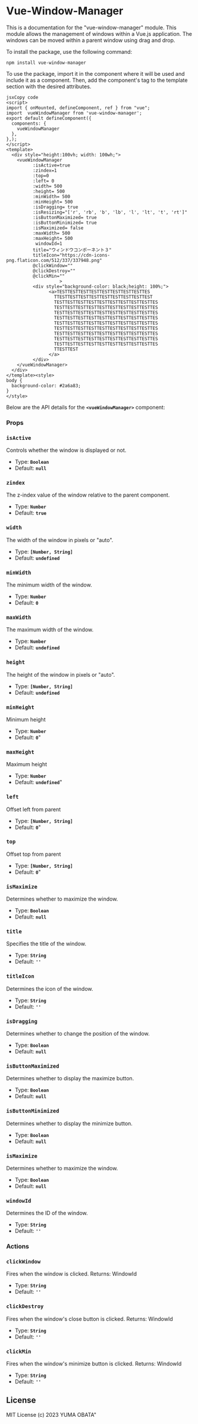# Vue-Window-Manager


This is a documentation for the "vue-window-manager" module. This module allows the management of windows within a Vue.js application. The windows can be moved within a parent window using drag and drop.

To install the package, use the following command:

```
npm install vue-window-manager
```

To use the package, import it in the component where it will be used and include it as a component. Then, add the component's tag to the template section with the desired attributes.

```
jsxCopy code
<script>
import { onMounted, defineComponent, ref } from "vue";
import  vueWindowManager from 'vue-window-manager';
export default defineComponent({
  components: {
    vueWindowManager
  },
},);
</script>
<template>
  <div style="height:100vh; width: 100wh;">
    <vueWindowManager
          :isActive=true
          :zindex=1
          :top=0
          :left= 0
          :width= 500
          :height= 500
          :minWidth= 500
          :minHeight= 500
          :isDragging= true
          :isResizing="['r', 'rb', 'b', 'lb', 'l', 'lt', 't', 'rt']"
          :isButtonMaximized= true
          :isButtonMinimized= true
          :isMaximized= false
          :maxWidth= 500
          :maxHeight= 500
           windowId=1
          title="ウィンドウコンポーネント３"
          titleIcon="https://cdn-icons-png.flaticon.com/512/337/337948.png"
          @clickWindow=""
          @clickDestroy=""
          @clickMin=""
					>
          <div style="background-color: black;height: 100%;">
                <a>TESTTESTTESTTESTTESTTESTTESTTESTTES
                  TTESTTESTTESTTESTTESTTESTTESTTESTTEST
                  TESTTESTTESTTESTTESTTESTTESTTESTTESTTES
                  TESTTESTTESTTESTTESTTESTTESTTESTTESTTES
                  TESTTESTTESTTESTTESTTESTTESTTESTTESTTES
                  TESTTESTTESTTESTTESTTESTTESTTESTTESTTES
                  TESTTESTTESTTESTTESTTESTTESTTESTTESTTES
                  TESTTESTTESTTESTTESTTESTTESTTESTTESTTES
                  TESTTESTTESTTESTTESTTESTTESTTESTTESTTES
                  TESTTESTTESTTESTTESTTESTTESTTESTTESTTES
                  TESTTESTTESTTESTTESTTESTTESTTESTTESTTES
                  TTESTTEST
                </a>
          </div>
    </vueWindowManager>
  </div>
</template><style>
body {
  background-color: #2a6a83;
}
</style>

```

Below are the API details for the **`<vueWindowManager>`** component:

### **Props**

### **`isActive`**

Controls whether the window is displayed or not.

- Type: **`Boolean`**
- Default: **`null`**

### **`zindex`**

The z-index value of the window relative to the parent component.

- Type: **`Number`**
- Default: **`true`**

### **`width`**

The width of the window in pixels or "auto".

- Type: **`[Number, String]`**
- Default: **`undefined`**

### **`minWidth`**

The minimum width of the window.

- Type: **`Number`**
- Default: **`0`**

### **`maxWidth`**

The maximum width of the window.

- Type: **`Number`**
- Default: **`undefined`**

### **`height`**

The height of the window in pixels or "auto".

- Type: **`[Number, String]`**
- Default: **`undefined`**

### **`minHeight`**

Minimum height

- Type: **`Number`**
- Default: **`0`**"

### **`maxHeight`**

Maximum height

- Type: **`Number`**
- Default: **`undefined`**"

### **`left`**

Offset left from parent

- Type: **`[Number, String]`**
- Default: **`0`**"

### **`top`**

Offset top from parent

- Type: **`[Number, String]`**
- Default: **`0`**"

### **`isMaximize`**

Determines whether to maximize the window.

- Type: **`Boolean`**
- Default: **`null`**

### **`title`**

Specifies the title of the window.

- Type: **`String`**
- Default: **`''`**

### **`titleIcon`**

Determines the icon of the window.

- Type: **`String`**
- Default: **`''`**

### **`isDragging`**

Determines whether to change the position of the window.

- Type: **`Boolean`**
- Default: **`null`**

### **`isButtonMaximized`**

Determines whether to display the maximize button.

- Type: **`Boolean`**
- Default: **`null`**

### **`isButtonMinimized`**

Determines whether to display the minimize button.

- Type: **`Boolean`**
- Default: **`null`**

### **`isMaximize`**

Determines whether to maximize the window.

- Type: **`Boolean`**
- Default: **`null`**

### **`windowId`**

Determines the ID of the window.

- Type: **`String`**
- Default: **`''`**

### **Actions**

### **`clickWindow`**

Fires when the window is clicked.
Returns: WindowId

- Type: **`String`**
- Default: **`''`**

### **`clickDestroy`**

Fires when the window's close button is clicked.
Returns: WindowId

- Type: **`String`**
- Default: **`''`**

### **`clickMin`**

Fires when the window's minimize button is clicked.
Returns: WindowId

- Type: **`String`**
- Default: **`''`**

## **License**

MIT License (c) 2023 YUMA OBATA"